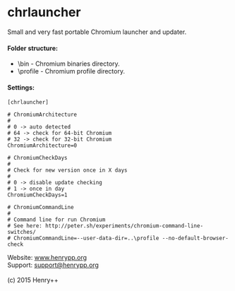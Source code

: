 # chrlauncher

Small and very fast portable Chromium launcher and updater.

#### Folder structure:
- \bin - Chromium binaries directory.
- \profile - Chromium profile directory.

#### Settings:
~~~
[chrlauncher]

# ChromiumArchitecture
#
# 0 -> auto detected
# 64 -> check for 64-bit Chromium
# 32 -> check for 32-bit Chromium
ChromiumArchitecture=0

# ChromiumCheckDays
#
# Check for new version once in X days
#
# 0 -> disable update checking
# 1 -> once in day
ChromiumCheckDays=1

# ChromiumCommandLine
#
# Command line for run Chromium
# See here: http://peter.sh/experiments/chromium-command-line-switches/
# ChromiumCommandLine=--user-data-dir=..\profile --no-default-browser-check
~~~
Website: www.henrypp.org<br />
Support: support@henrypp.org<br />
<br />
(c) 2015 Henry++
